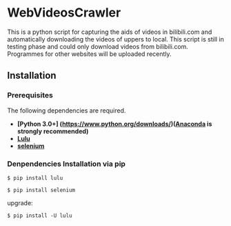 # WebVideosCrawler

This is a python script for capturing the aids of videos in bilibili.com and automatically downloading the videos of uppers to local. This script is still in testing phase and could only download videos from bilibili.com. Programmes for other websites will be uploaded recently.

## Installation
### Prerequisites

The following dependencies are required.

* **[Python 3.0+] (https://www.python.org/downloads/)([Anaconda](https://www.anaconda.com/download/) is strongly recommended)**
* **[Lulu](https://github.com/iawia002/Lulu)**
* **[selenium](https://www.seleniumhq.org/)**

### Denpendencies Installation via pip

    $ pip install lulu
    
    $ pip install selenium
    
upgrade:
    
    $ pip install -U lulu
    
    
    
    

